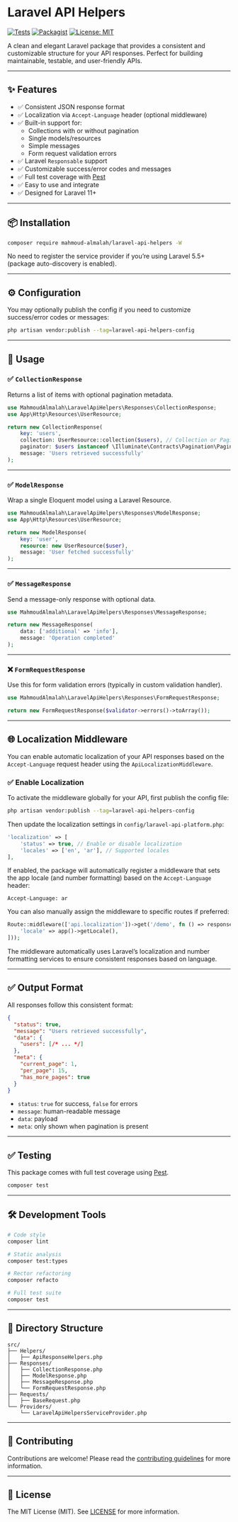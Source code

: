 # Laravel API Helpers

[![Tests](https://github.com/mahmoud-almalah/laravel-api-helpers/actions/workflows/test.yml/badge.svg)](https://github.com/mahmoud-almalah/laravel-api-helpers/actions)
[![Packagist](https://img.shields.io/packagist/v/mahmoud-almalah/laravel-api-helpers)](https://packagist.org/packages/mahmoud-almalah/laravel-api-helpers)
[![License: MIT](https://img.shields.io/badge/license-MIT-blue.svg)](LICENSE)

A clean and elegant Laravel package that provides a consistent and customizable structure for your API responses. Perfect for building maintainable, testable, and user-friendly APIs.

---

## ✨ Features

- ✅ Consistent JSON response format
- ✅ Localization via `Accept-Language` header (optional middleware)
- ✅ Built-in support for:
  - Collections with or without pagination
  - Single models/resources
  - Simple messages
  - Form request validation errors
- ✅ Laravel `Responsable` support
- ✅ Customizable success/error codes and messages
- ✅ Full test coverage with [Pest](https://pestphp.com)
- ✅ Easy to use and integrate
- ✅ Designed for Laravel 11+

---

## 📦 Installation

```bash
composer require mahmoud-almalah/laravel-api-helpers -W
```

No need to register the service provider if you’re using Laravel 5.5+ (package auto-discovery is enabled).

---

## ⚙️ Configuration

You may optionally publish the config if you need to customize success/error codes or messages:

```bash
php artisan vendor:publish --tag=laravel-api-helpers-config
```

---

## 🚀 Usage

### ✅ `CollectionResponse`

Returns a list of items with optional pagination metadata.

```php
use MahmoudAlmalah\LaravelApiHelpers\Responses\CollectionResponse;
use App\Http\Resources\UserResource;

return new CollectionResponse(
    key: 'users',
    collection: UserResource::collection($users), // Collection or Paginator
    paginator: $users instanceof \Illuminate\Contracts\Pagination\Paginator ? $users : null,
    message: 'Users retrieved successfully'
);
```

---

### ✅ `ModelResponse`

Wrap a single Eloquent model using a Laravel Resource.

```php
use MahmoudAlmalah\LaravelApiHelpers\Responses\ModelResponse;
use App\Http\Resources\UserResource;

return new ModelResponse(
    key: 'user',
    resource: new UserResource($user),
    message: 'User fetched successfully'
);
```

---

### ✅ `MessageResponse`

Send a message-only response with optional data.

```php
use MahmoudAlmalah\LaravelApiHelpers\Responses\MessageResponse;

return new MessageResponse(
    data: ['additional' => 'info'],
    message: 'Operation completed'
);
```

---

### ❌ `FormRequestResponse`

Use this for form validation errors (typically in custom validation handler).

```php
use MahmoudAlmalah\LaravelApiHelpers\Responses\FormRequestResponse;

return new FormRequestResponse($validator->errors()->toArray());
```
---

## 🌐 Localization Middleware

You can enable automatic localization of your API responses based on the `Accept-Language` request header using the `ApiLocalizationMiddleware`.

### ✅ Enable Localization

To activate the middleware globally for your API, first publish the config file:

```bash
php artisan vendor:publish --tag=laravel-api-helpers-config
```

Then update the localization settings in `config/laravel-api-platform.php`:

```php
'localization' => [
    'status' => true, // Enable or disable localization
    'locales' => ['en', 'ar'], // Supported locales
],
```

If enabled, the package will automatically register a middleware that sets the app locale (and number formatting) based on the `Accept-Language` header:

```http
Accept-Language: ar
```

You can also manually assign the middleware to specific routes if preferred:

```php
Route::middleware(['api.localization'])->get('/demo', fn () => response()->json([
    'locale' => app()->getLocale(),
]));
```

The middleware automatically uses Laravel’s localization and number formatting services to ensure consistent responses based on language.

---

## ✅ Output Format

All responses follow this consistent format:

```json
{
  "status": true,
  "message": "Users retrieved successfully",
  "data": {
    "users": [/* ... */]
  },
  "meta": {
    "current_page": 1,
    "per_page": 15,
    "has_more_pages": true
  }
}
```

- `status`: `true` for success, `false` for errors
- `message`: human-readable message
- `data`: payload
- `meta`: only shown when pagination is present

---

## ✅ Testing

This package comes with full test coverage using [Pest](https://pestphp.com).

```bash
composer test
```

---

## 🛠 Development Tools

```bash
# Code style
composer lint

# Static analysis
composer test:types

# Rector refactoring
composer refacto

# Full test suite
composer test
```

---

## 📂 Directory Structure

```
src/
├── Helpers/
│   ├── ApiResponseHelpers.php
├── Responses/
│   ├── CollectionResponse.php
│   ├── ModelResponse.php
│   ├── MessageResponse.php
│   └── FormRequestResponse.php
├── Requests/
│   ├── BaseRequest.php
└── Providers/
    └── LaravelApiHelpersServiceProvider.php
```

---

## 🤝 Contributing

Contributions are welcome! Please read the [contributing guidelines](CONTRIBUTING.md) for more information.

---

## 📄 License

The MIT License (MIT). See [LICENSE](LICENSE.md) for more information.
```
